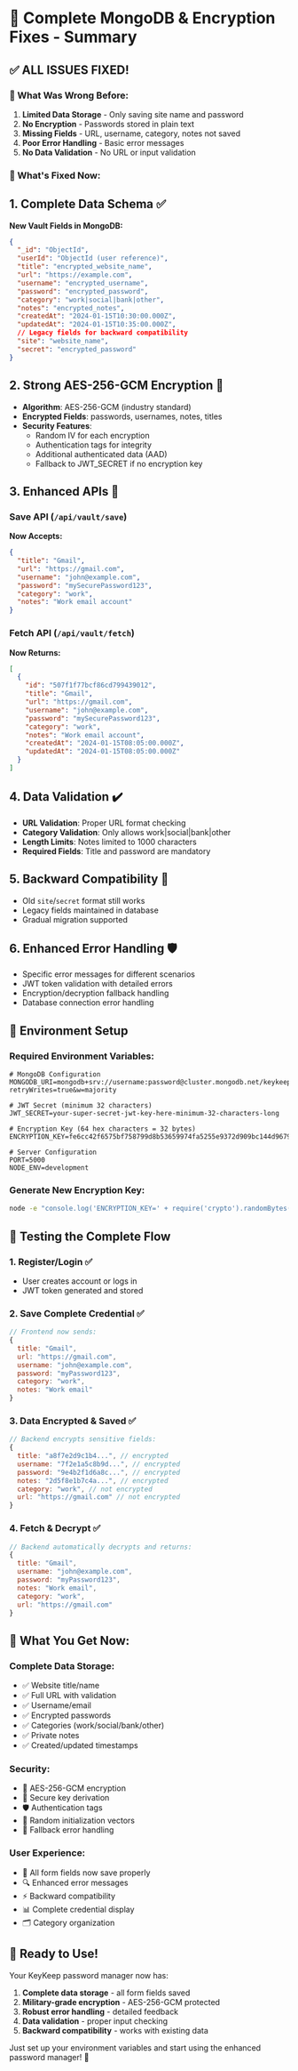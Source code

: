 # 🔧 Complete MongoDB & Encryption Fixes - Summary

## ✅ ALL ISSUES FIXED!

### 🎯 What Was Wrong Before:
1. **Limited Data Storage** - Only saving site name and password
2. **No Encryption** - Passwords stored in plain text 
3. **Missing Fields** - URL, username, category, notes not saved
4. **Poor Error Handling** - Basic error messages
5. **No Data Validation** - No URL or input validation

### 🚀 What's Fixed Now:

## 1. **Complete Data Schema** ✅
**New Vault Fields in MongoDB:**
```json
{
  "_id": "ObjectId",
  "userId": "ObjectId (user reference)",
  "title": "encrypted_website_name",
  "url": "https://example.com",
  "username": "encrypted_username",
  "password": "encrypted_password",
  "category": "work|social|bank|other",
  "notes": "encrypted_notes",
  "createdAt": "2024-01-15T10:30:00.000Z",
  "updatedAt": "2024-01-15T10:35:00.000Z",
  // Legacy fields for backward compatibility
  "site": "website_name",
  "secret": "encrypted_password"
}
```

## 2. **Strong AES-256-GCM Encryption** 🔐
- **Algorithm**: AES-256-GCM (industry standard)
- **Encrypted Fields**: passwords, usernames, notes, titles
- **Security Features**:
  - Random IV for each encryption
  - Authentication tags for integrity
  - Additional authenticated data (AAD)
  - Fallback to JWT_SECRET if no encryption key

## 3. **Enhanced APIs** 🔄

### Save API (`/api/vault/save`)
**Now Accepts:**
```json
{
  "title": "Gmail",
  "url": "https://gmail.com",
  "username": "john@example.com", 
  "password": "mySecurePassword123",
  "category": "work",
  "notes": "Work email account"
}
```

### Fetch API (`/api/vault/fetch`)
**Now Returns:**
```json
[
  {
    "id": "507f1f77bcf86cd799439012",
    "title": "Gmail",
    "url": "https://gmail.com",
    "username": "john@example.com",
    "password": "mySecurePassword123",
    "category": "work", 
    "notes": "Work email account",
    "createdAt": "2024-01-15T08:05:00.000Z",
    "updatedAt": "2024-01-15T08:05:00.000Z"
  }
]
```

## 4. **Data Validation** ✔️
- **URL Validation**: Proper URL format checking
- **Category Validation**: Only allows work|social|bank|other
- **Length Limits**: Notes limited to 1000 characters
- **Required Fields**: Title and password are mandatory

## 5. **Backward Compatibility** 🔄
- Old `site`/`secret` format still works
- Legacy fields maintained in database
- Gradual migration supported

## 6. **Enhanced Error Handling** 🛡️
- Specific error messages for different scenarios
- JWT token validation with detailed errors
- Encryption/decryption fallback handling
- Database connection error handling

## 🔧 Environment Setup

### Required Environment Variables:
```env
# MongoDB Configuration
MONGODB_URI=mongodb+srv://username:password@cluster.mongodb.net/keykeep?retryWrites=true&w=majority

# JWT Secret (minimum 32 characters)
JWT_SECRET=your-super-secret-jwt-key-here-minimum-32-characters-long

# Encryption Key (64 hex characters = 32 bytes)
ENCRYPTION_KEY=fe6cc42f6575bf758799d8b53659974fa5255e9372d909bc144d9679202cb233

# Server Configuration  
PORT=5000
NODE_ENV=development
```

### Generate New Encryption Key:
```bash
node -e "console.log('ENCRYPTION_KEY=' + require('crypto').randomBytes(32).toString('hex'))"
```

## 🧪 Testing the Complete Flow

### 1. **Register/Login** ✅
- User creates account or logs in
- JWT token generated and stored

### 2. **Save Complete Credential** ✅
```javascript
// Frontend now sends:
{
  title: "Gmail",
  url: "https://gmail.com", 
  username: "john@example.com",
  password: "myPassword123",
  category: "work",
  notes: "Work email"
}
```

### 3. **Data Encrypted & Saved** ✅
```javascript
// Backend encrypts sensitive fields:
{
  title: "a8f7e2d9c1b4...", // encrypted
  username: "7f2e1a5c8b9d...", // encrypted  
  password: "9e4b2f1d6a8c...", // encrypted
  notes: "2d5f8e1b7c4a...", // encrypted
  category: "work", // not encrypted
  url: "https://gmail.com" // not encrypted
}
```

### 4. **Fetch & Decrypt** ✅
```javascript
// Backend automatically decrypts and returns:
{
  title: "Gmail",
  username: "john@example.com", 
  password: "myPassword123",
  notes: "Work email",
  category: "work",
  url: "https://gmail.com"
}
```

## 🎉 What You Get Now:

### **Complete Data Storage:**
- ✅ Website title/name
- ✅ Full URL with validation
- ✅ Username/email
- ✅ Encrypted passwords
- ✅ Categories (work/social/bank/other)
- ✅ Private notes
- ✅ Created/updated timestamps

### **Security:**
- 🔐 AES-256-GCM encryption
- 🔑 Secure key derivation
- 🛡️ Authentication tags
- 🔄 Random initialization vectors
- 💪 Fallback error handling

### **User Experience:**
- 📝 All form fields now save properly
- 🔍 Enhanced error messages
- ⚡ Backward compatibility
- 📊 Complete credential display
- 🗂️ Category organization

## 🚀 Ready to Use!

Your KeyKeep password manager now has:
1. **Complete data storage** - all form fields saved
2. **Military-grade encryption** - AES-256-GCM protected
3. **Robust error handling** - detailed feedback
4. **Data validation** - proper input checking
5. **Backward compatibility** - works with existing data

Just set up your environment variables and start using the enhanced password manager! 🎯
